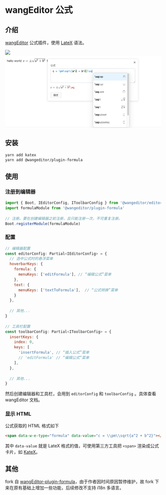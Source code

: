 # wangEditor 公式

## 介绍

[wangEditor](https://www.wangeditor.com/) 公式插件，使用 [LateX](https://baike.baidu.com/item/LaTeX/1212106) 语法。

![](./_img/demo.png)
![](./_img/demo1.png)

## 安装

```shell
yarn add katex
yarn add @wangeditor/plugin-formula
```

## 使用

### 注册到编辑器

```js
import { Boot, IEditorConfig, IToolbarConfig } from '@wangeditor/editor'
import formulaModule from '@wangeditor/plugin-formula'

// 注册。要在创建编辑器之前注册，且只能注册一次，不可重复注册。
Boot.registerModule(formulaModule)
```

### 配置

```js
// 编辑器配置
const editorConfig: Partial<IEditorConfig> = {
  // 选中公式时的悬浮菜单
  hoverbarKeys: {
    formula: {
      menuKeys: ['editFormula'], // “编辑公式”菜单
    },
    text: {
      menuKeys: ['textToFormula'],  // “公式转换”菜单
    }
  },

  // 其他...
}

// 工具栏配置
const toolbarConfig: Partial<IToolbarConfig> = {
  insertKeys: {
    index: 0,
    keys: [
      'insertFormula', // “插入公式”菜单
      // 'editFormula' // “编辑公式”菜单
    ],
  },

  // 其他...
}
```

然后创建编辑器和工具栏，会用到 `editorConfig` 和 `toolbarConfig` 。具体查看 wangEditor 文档。

### 显示 HTML

公式获取的 HTML 格式如下

```html
<span data-w-e-type="formula" data-value="c = \\pm\\sqrt{a^2 + b^2}"></span>
```

其中 `data-value` 就是 LateX 格式的值，可使用第三方工具把 `<span>` 渲染成公式卡片，如 [KateX](https://katex.org/)。

## 其他

fork 自 [wangEditor-plugin-formula](https://github.com/wangeditor-team/wangEditor-plugin-formula)，由于作者因时间原因暂停维护，故 fork 下来在原有基础上增加一些功能，后续修改不支持 i18n 多语言。
